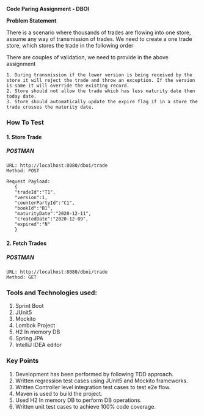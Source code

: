 **Code Paring Assignment - DBOI**

**Problem Statement**

There is a scenario where thousands of trades are flowing into one store, assume any way of transmission of trades. We
need to create a one trade store, which stores the trade in the following order

There are couples of validation, we need to provide in the above assignment

    1. During transmission if the lower version is being received by the store it will reject the trade and throw an exception. If the version is same it will override the existing record.
    2. Store should not allow the trade which has less maturity date then today date.
    3. Store should automatically update the expire flag if in a store the trade crosses the maturity date.

### **How To Test**

#### **1. Store Trade**

##### **POSTMAN**

    URL: http://localhost:8080/dboi/trade
    Method: POST
   
    Request Payload: 
       {
       "tradeId":"T1",
       "version":1,
       "counterPartyId":"C1",
       "bookId":"B1",
       "maturityDate":"2020-12-11",
       "createdDate":"2020-12-09",
       "expired":"N"
       }

#### **2. Fetch Trades**

##### **POSTMAN**

    URL: http://localhost:8080/dboi/trade
    Method: GET

### **Tools and Technologies used:**

1. Sprint Boot
2. JUnit5
3. Mockito
4. Lombok Project
5. H2 In memory DB
6. Spring JPA
7. IntelliJ IDEA editor

### **Key Points**

1. Development has been performed by following TDD approach.
2. Written regression test cases using JUnit5 and Mockito frameworks.
3. Written Controller level integration test cases to test e2e flow.
4. Maven is used to build the project.
5. Used H2 In memory DB to perform DB operations.
6. Written unit test cases to achieve 100% code coverage.